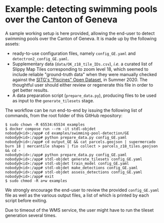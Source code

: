 # Example: detecting swimming pools over the Canton of Geneva

A sample working setup is here provided, allowing the end-user to detect swimming pools over the Canton of Geneva. It is made up by the following assets:

* ready-to-use configuration files, namely `config_GE.yaml` and `detectron2_config_GE.yaml`.
* Supplementary data (`data/OK_z18_tile_IDs.csv`), *i.e.* a curated list of Slippy Map Tiles corresponding to zoom level 18, which seemed to include reliable "ground-truth data" when they were manually checked against the [SITG's "Piscines" Open Dataset](https://ge.ch/sitg/fiche/1836), in Summer 2020. The thoughtful user should either review or regenerate this file in order to get better results.
* A data preparation script (`prepare_data.py`), producing files to be used as input to the `generate_tilesets` stage.

The workflow can be run end-to-end by issuing the following list of commands, from the root folder of this GitHub repository:

```
$ sudo chown -R 65534:65534 examples
$ docker compose run --rm -it stdl-objdet
nobody@<id>:/app# cd examples/swimming-pool-detection/GE
nobody@<id>:/app# python prepare_data.py config_GE.yaml
nobody@<id>:/app# cd output_GE && cat parcels.geojson | supermercado burn 18 | mercantile shapes | fio collect > parcels_z18_tiles.geojson && cd -
nobody@<id>:/app# python prepare_data.py config_GE.yaml
nobody@<id>:/app# stdl-objdet generate_tilesets config_GE.yaml
nobody@<id>:/app# stdl-objdet train_model config_GE.yaml
nobody@<id>:/app# stdl-objdet make_detections config_GE.yaml
nobody@<id>:/app# stdl-objdet assess_detections config_GE.yaml
nobody@<id>:/app# exit
$ sudo chmod -R a+w examples
```

We strongly encourage the end-user to review the provided `config_GE.yaml` file as well as the various output files, a list of which is printed by each script before exiting.

Due to timeout of the WMS service, the user might have to run the tileset generation several times.
